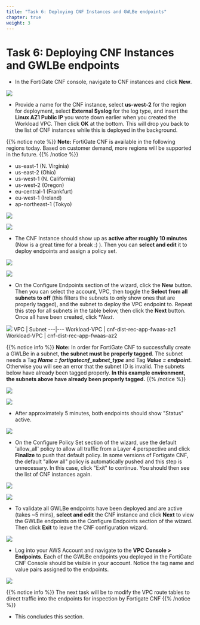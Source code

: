 ```yaml
---
title: "Task 6: Deploying CNF Instances and GWLBe endpoints"
chapter: true
weight: 3
---
```



# Task 6: Deploying CNF Instances and GWLBe endpoints

* In the FortiGate CNF console, navigate to CNF instances and click **New**.

![](../images/image-t6-1.png)

* Provide a name for the CNF instance, select **us-west-2** for the region for deployment, select **External Syslog** for the log type, and insert the  **Linux AZ1 Public IP** you wrote down earlier when you created the Workload VPC. Then click **OK** at the bottom. This will drop you back to the list of CNF instances while this is deployed in the background.

{{% notice note %}}
**Note:** FortiGate CNF is available in the following regions today.  Based on customer demand, more regions will be supported in the future.
{{% /notice %}}

  * us-east-1 (N. Virginia)
  * us-east-2 (Ohio)
  * us-west-1 (N. California)
  * us-west-2 (Oregon)
  * eu-central-1 (Frankfurt)
  * eu-west-1 (Ireland)
  * ap-northeast-1 (Tokyo)

![](../images/image-t6-2.png)

![](../images/image-t6-3.png)

* The CNF Instance should show up as **active after roughly 10 minutes** (Now is a great time for a break :) ). Then you can **select and edit** it to deploy endpoints and assign a policy set.

![](../images/image-t6-4.png)

![](../images/image-t6-5.png)

* On the Configure Endpoints section of the wizard, click the **New** button. Then you can select the account, VPC, then toggle the **Select from all subnets to off** (this filters the subnets to only show ones that are properly tagged), and the subnet to deploy the VPC endpoint to. Repeat this step for all subnets in the table below, then click the **Next** button.  Once all have been created, click **Next*.

![](../images/image-t6-5a.png)
VPC | Subnet
---|---
Workload-VPC | cnf-dist-rec-app-fwaas-az1
Workload-VPC | cnf-dist-rec-app-fwaas-az2


{{% notice info %}}
**Note:** In order for FortiGate CNF to successfully create a GWLBe in a subnet, **the subnet must be properly tagged**.  The subnet needs a Tag ***Name = fortigatecnf_subnet_type*** and Tag ***Value = endpoint***. Otherwise you will see an error that the subnet ID is invalid.  The subnets below have already been tagged properly. **In this example environment, the subnets above have already been properly tagged.**
{{% /notice %}}

![](../images/image-t6-5c.png)

![](../images/image-t6-5d.png)

* After approximately 5 minutes, both endpoints should show "Status" active.

![](../images/image-t6-7.png)

* On the Configure Policy Set section of the wizard, use the default 'allow_all' policy to allow all traffic from a Layer 4 perspective and click **Finalize** to push that default policy. In some versions of Fortigate CNF, the default "allow all" policy is automatically pushed and this step is unnecessary. In this case, click "Exit" to continue. You should then see the list of CNF instances again.

![](../images/image-t6-9.png)

![](../images/image-t6-10.png)

* To validate all GWLBe endpoints have been deployed and are active (takes ~5 mins), **select and edit** the CNF instance and click **Next** to view the GWLBe endpoints on the Configure Endpoints section of the wizard. Then click **Exit** to leave the CNF configuration wizard.

![](../images/image-t6-11.png)

* Log into your AWS Account and navigate to the **VPC Console > Endpoints**.  Each of the GWLBe endpoints you deployed in the FortiGate CNF Console should be visible in your account.  Notice the tag name and value pairs assigned to the endpoints.

![](../images/image-t6-12.png)

{{% notice info %}} The next task will be to modify the VPC route tables to direct traffic into the endpoints for inspection by Fortigate CNF
{{% /notice %}}

* This concludes this section.
